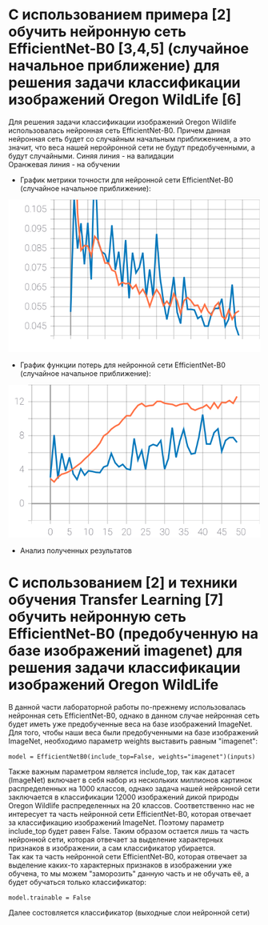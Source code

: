 # С использованием примера [2] обучить нейронную сеть EfficientNet-B0 [3,4,5] (случайное начальное приближение) для решения задачи классификации изображений Oregon WildLife [6]
Для решения задачи классификации изображений Oregon Wildlife использовалась нейронная сеть EfficientNet-B0. Причем данная нейронная сеть будет со случайным начальным приближением, а это значит, что веса нашей неройронной сети не будут предобученными, а будут случайными. 
Синяя линия - на валидации  
Оранжевая линия - на обучении  
* График метрики точности для нейронной сети EfficientNet-B0 (случайное начальное приближение):
<img src="./epoch_categorical_accuracy_no_imagenet.svg">

* График функции потерь для нейронной сети EfficientNet-B0 (случайное начальное приближение):

<img src="./epoch_loss_no_imagenet.svg">

* Анализ полученных результатов  
# С использованием [2] и техники обучения Transfer Learning [7] обучить нейронную сеть EfficientNet-B0 (предобученную на базе изображений imagenet) для решения задачи классификации изображений Oregon WildLife
В данной части лабораторной работы по-прежнему использовалась нейронная сеть EfficientNet-B0, однако в данном случае нейронная сеть будет иметь уже предобученные веса на базе изображений ImageNet. Для того, чтобы наши веса были предобученными на базе изображений ImageNet, необходимо параметр weights выставить равным "imagenet":
```
model = EfficientNetB0(include_top=False, weights="imagenet")(inputs)  
```
Также важным параметром является include_top, так как датасет (ImageNet) включает в себя набор из нескольких миллионов картинок распределенных на 1000 классов, однако задача нашей нейронной сети заключается в классификации 12000 изображений дикой природы Oregon Wildlife распределенных на 20 классов. Соответственно нас не интересует та часть нейронной сети EfficientNet-B0, которая отвечает за классификацию изображений ImageNet. Поэтому параметр include_top будет равен False. Таким образом остается лишь та часть нейронной сети, которая отвечает за выделение характерных признаков в изображении, а сам классификатор убирается.  
Так как та часть нейронной сети EfficientNet-B0, которая отвечает за выделение каких-то характерных признаков в изображении уже обучена, то мы можем "заморозить" данную часть и не обучать её, а будет обучаться только классификатор:
```
model.trainable = False
```
Далее состовляется классификатор (выходные слои нейронной сети)
